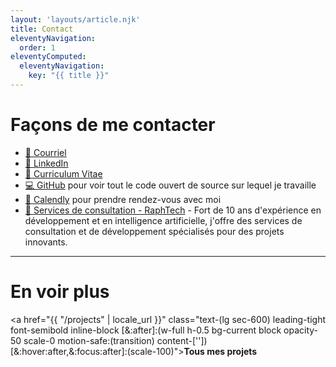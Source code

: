 ```yaml
---
layout: 'layouts/article.njk'
title: Contact
eleventyNavigation:
  order: 1
eleventyComputed:
  eleventyNavigation:
    key: "{{ title }}"
---
```


# Façons de me contacter

- [📧 Courriel](mailto:cotlarrc@gmail.com)
- [💼 LinkedIn](https://www.linkedin.com/in/raphael-cote-sag)
- [📄 Curriculum Vitae](https://docs.google.com/document/d/e/2PACX-1vQxpPqn2mMkbFkYExj4nroh4VHqq7Z7E5lUf3yRIoCyfZckPIe5w9_pLtqDQak-1ym3EnVc4bn83z80/pub)
- [💻 GitHub](https://github.com/qwertyuu?tab=repositories) pour voir tout le code ouvert de source sur lequel je travaille
- [📅 Calendly](https://calendly.com/raphaelcote/60min) pour prendre rendez-vous avec moi
- [🚀 Services de consultation - RaphTech](https://raphtech.ca/fr/) - Fort de 10 ans d'expérience en développement et en intelligence artificielle, j'offre des services de consultation et de développement spécialisés pour des projets innovants.


------


# En voir plus

<a href="{{ "/projects" | locale_url }}" class="text-(lg sec-600) leading-tight font-semibold inline-block [&:after]:(w-full h-0.5 bg-current block opacity-50 scale-0 motion-safe:(transition) content-['']) [&:hover:after,&:focus:after]:(scale-100)"><strong class="text-l">Tous mes projets <iconify-icon icon="mdi:arrow-right" inline="false" class="iconify text-xl" noobserver></iconify-icon></strong></a>